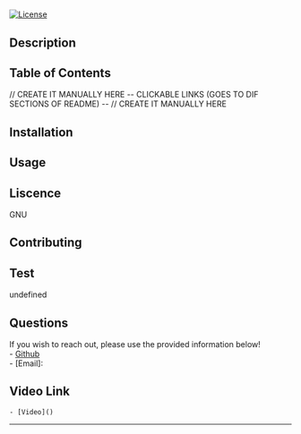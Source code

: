 # 
[![License](https://img.shields.io/badge/License-GNU-green.svg)](https://www.gnu.org/licenses/license-recommendations.html)

## Description


## Table of Contents
// CREATE IT MANUALLY HERE
    -- CLICKABLE LINKS (GOES TO DIF SECTIONS OF README) --
// CREATE IT MANUALLY HERE
## Installation


## Usage


## Liscence
GNU

## Contributing


## Test
undefined

## Questions
If you wish to reach out, please use the provided information below! <br/>
    - [Github](https://github.com/) <br/>
    - [Email]: 

## Video Link 
    - [Video]()

---
